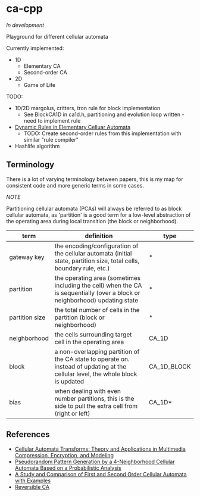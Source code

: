 # ca-cpp

*In development*

Playground for different cellular automata

Currently implemented:

* 1D
	* Elementary CA
	* Second-order CA
* 2D
	* Game of Life

TODO:

* 1D/2D margolus, critters, tron rule for block implementation
    - See BlockCA1D in ca1d.h, partitioning and evolution loop written - need to implement rule
* [Dynamic Rules in Elementary Celluar Automata](https://github.com/gojakuch/dynamic-rule-cellular-automata/blob/main/paper_SOECA.pdf)
    - TODO: Create second-order rules from this implementation with similar "rule compiler"
* Hashlife algorithm

## Terminology

There is a lot of varying terminology between papers, this is my map for consistent code and more generic terms in some cases.

*NOTE*

Partitioning cellular automata (PCAs) will always be referred to as block cellular automata, as 'partition' is a good term for a low-level abstraction of the operating area during local transition (the block or neighborhood).

| term | definition | type |
| --- | --- | --- |
| gateway key | the encoding/configuration of the cellular automata (initial state, partition size, total cells, boundary rule, etc.) | * |
| partition | the operating area (sometimes including the cell) when the CA is sequentially (over a block or neighborhood) updating state | * |
| partition size | the total number of cells in the partition (block or neighborhood)  | * |
| neighborhood | the cells surrounding target cell in the operating area | CA_1D |
| block | a non-overlapping partition of the CA state to operate on. instead of updating at the cellular level, the whole block is updated | CA_1D_BLOCK |
| bias | when dealing with even number partitions, this is the side to pull the extra cell from (right or left) | CA_1D* |

## References

* [Cellular Automata Transforms: Theory and Applications in Multimedia Compression, Encryption, and Modeling](https://www.amazon.com/Cellular-Automata-Transforms-Applications-Compression/dp/0792378571)
* [Pseudorandom Pattern Generation by a 4-Neighborhood Cellular Automata Based on a Probabilistic Analysis](http://www.iaeng.org/publication/IMECS2008/IMECS2008_pp1908-1913.pdf)
* [A Study and Comparison of First and Second Order Cellular Automata with Examples](https://ntnuopen.ntnu.no/ntnu-xmlui/bitstream/handle/11250/258721/351877_FULLTEXT01.pdf?sequence=3)
* [Reversible CA](http://www.jcasim.de/main/node10.html)
